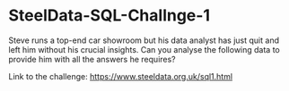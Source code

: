 # SteelData-SQL-Challnge-1

Steve runs a top-end car showroom but his data analyst has just quit and left him without his crucial insights.
Can you analyse the following data to provide him with all the answers he requires?

Link to the challenge: https://www.steeldata.org.uk/sql1.html
